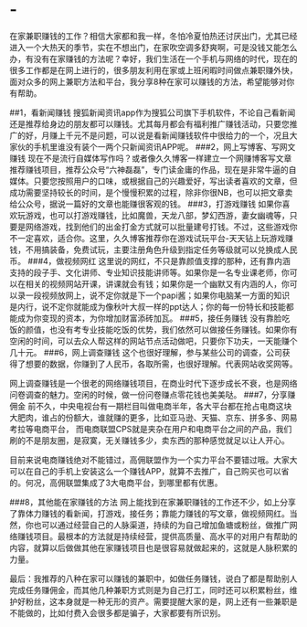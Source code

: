# -
在家兼职赚钱的工作？相信大家都和我一样，冬怕冷夏怕热还讨厌出门，尤其已经进入一个大热天的季节，实在不想出门，在家吹空调多舒爽啊，可是没钱又能怎么办，有没有在家赚钱的方法呢？幸好，我们生活在一个手机与网络的时代，现在的很多工作都是在网上进行的，很多朋友利用在家或上班闲暇时间做点兼职赚外快，面对众多的网上兼职方法和平台，我分享8种在家可以赚钱的方法，希望能够对你有帮助。

##1，看新闻赚钱
搜狐新闻资讯app作为搜狐公司旗下手机软件，不论自己看新闻还是推荐给身边的朋友都可以赚钱。尤其每月都会有福利推广赚钱活动，只要您推广的好，月赚上千元不是问题，可以说是看新闻赚钱软件中很给力的一个，况且大家伙的手机里谁没有装个一两个只新闻资讯APP呢。
###2，网上写博客、写网文赚钱
现在不是流行自媒体写作吗？或者像久久博客一样建立一个网赚博客写文章推荐赚钱项目，推荐公众号“六神磊磊”，专门读金庸的作品，现在是非常牛逼的自媒体。只要您按照用户的口味，或根据自己的兴趣爱好，写出读者喜欢的文章，但成功需要坚持较长的时间，是个慢慢积累的过程，除非你很NB，也可以把文章卖给公众号，据说一篇好的文章也能赚很客观的钱。
###3，打游戏赚钱
如果你喜欢玩游戏，也可以打游戏赚钱，比如魔兽，天龙八部，梦幻西游，妻女幽魂等，只要是网络游戏，找到他们的出金打金方式就可以批量建号打钱。不过，这些游戏你不一定喜欢，适合你。这里，久久博客推荐你在游戏试玩平台-天天钻上玩游戏赚钱，不用搞装备，免费试玩，主要注册角色升级到指定任务等级就可以兑换成人民币。
###4，做视频网红
这里说的网红，不只是靠颜值支撑的那种，还有靠内涵支持的段子手、文化讲师、专业知识技能讲师等。如果你是一名专业课老师，你可以在相关的视频网站开课，讲课就会有钱；如果你是一个幽默又有内涵的人，你可以录一段视频放网上，说不定你就是下一个papi酱；如果你电脑某一方面的知识是内行，说不定你就能成为像秋叶大叔一样的ppt达人；你的每一份特长和技能都能成为你变现的资本，为你增加财富添砖加瓦。
###5，接任务赚钱
没有靠脸吃饭的颜值，也没有考专业技能吃饭的优势，我们依然可以做接任务赚钱。如果你有空闲的时间，可以去众人帮这样的网站节点活动做吧，只要你下功夫，一天能赚个几十元。
###6，网上调查赚钱
这个也很好理解，参与某些公司的调查，公司获得了想要的数据，你赚到了人民币，各取所需，也很好理解。代表网站收奖网等。

网上调查赚钱是一个很老的网络赚钱项目，在商业时代下逐步成长不衰，也是网络问卷调查的魅力。空闲的时候，做一份问卷赚点零花钱也美美哒。
###7，分享赚佣金
前不久，中央电视台有一期栏目叫做电商半年，各大平台都在抢占电商这块大肥肉，谁占的份额大，谁就赚的更多，比如亚马逊、天猫、京东、拼多多、网易考拉等电商平台，
而电商联盟CPS就是夹杂在用户和电商平台之间的产品，我们刷的不是朋友圈，是寂寞，无关赚钱多少，卖东西的那种感觉就足以让人开心。

目前来说电商赚钱绝对不能错过，高佣联盟作为一个实力平台不要错过哦。大家大可以在自己的手机上安装这么一个赚钱APP，就算不去推广，自己购买也可以省的。何况，高佣联盟集成了3大电商平台，到哪里都有优惠。

###8，其他能在家赚钱的方法
网上能找到在家兼职赚钱的工作还不少，如上分享了靠体力赚钱的看新闻，打游戏，接任务；靠能力赚钱的写文章，做视频网红。当然，你也可以通过经营自己的人脉渠道，持续的为自己增加鱼塘或粉丝，做推广网络赚钱项目。最根本的方法就是持续经营，提供高质量、高水平的对用户有帮助的内容，就算以后做做其他在家赚钱项目也是很容易就做起来的，这就是人脉积累的力量。

最后：我推荐的八种在家可以赚钱的兼职中，如做任务赚钱，说白了都是帮助别人完成任务赚佣金，而其他几种兼职方式则是为自己打工，同时还可以积累粉丝，维护好粉丝，这本身就是一种无形的资产。需要提醒大家的是，网上还有一些兼职是不能做的，比如付费入会很多都是骗子，大家都要有所识别。
